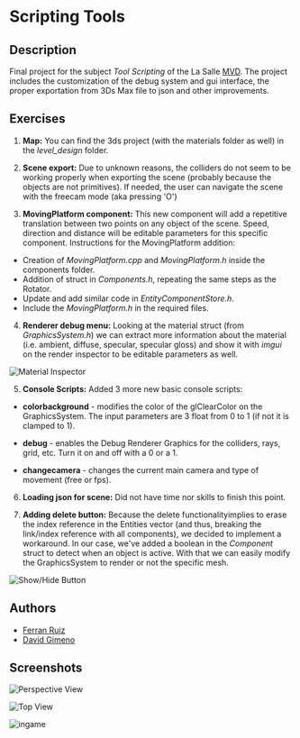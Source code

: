 # Scripting Tools

## Description
Final project for the subject *Tool Scripting* of the La Salle [MVD](https://www.salleurl.edu/es/estudios/master-en-desarrollo-avanzado-de-videojuegos). The project includes the customization of the debug system and gui interface, the proper exportation from 3Ds Max file to json and other improvements.

## Exercises
1. **Map:** You can find the 3ds project (with the materials folder as well) in the *level_design* folder.

2. **Scene export:** Due to unknown reasons, the colliders do not seem to be working properly when exporting the scene (probably because the objects are not primitives). If needed, the user can navigate the scene with the freecam mode (aka pressing 'O')

3. **MovingPlatform component:** This new component will add a repetitive translation between two points on any object of the scene. Speed, direction and distance will be editable parameters for this specific component.
Instructions for the MovingPlatform addition:
  - Creation of *MovingPlatform.cpp* and *MovingPlatform.h* inside the components folder.
  - Addition of struct in *Components.h*, repeating the same steps as the Rotator.
  - Update and add similar code in *EntityComponentStore.h*.
  - Include the *MovingPlatform.h* in the required files.


4. **Renderer debug menu:** Looking at the material struct (from *GraphicsSystem.h*) we can extract more information about the material (i.e. ambient, diffuse, specular, specular gloss) and show it with *imgui* on the render inspector to be editable parameters as well.

  ![Material Inspector](https://i.imgur.com/Pvoz5G6.png)


5. **Console Scripts:** Added 3 more new basic console scripts:

  - **colorbackground** - modifies the color of the glClearColor on the GraphicsSystem. The input parameters are 3 float from 0 to 1 (if not it is clamped to 1).

  - **debug** - enables the Debug Renderer Graphics for the colliders, rays, grid, etc. Turn it on and off with a 0 or a 1.

  - **changecamera** - changes the current main camera and type of movement (free or fps).


6. **Loading json for scene:** Did not have time nor skills to finish this point.

7. **Adding delete button:** Because the delete functionalityimplies to erase the index reference in the Entities vector (and thus, breaking the link/index reference with all components), we decided to implement a workaround. In our case, we've added a boolean in the *Component* struct to detect when an object is active. With that we can easily modify the GraphicsSystem to render or not the specific mesh.

  ![Show/Hide Button](https://i.imgur.com/vIbwOBM.png)

## Authors
- [Ferran Ruiz](https://github.com/Raindrinker)
- [David Gimeno](https://github.com/daliife)

## Screenshots
  ![Perspective View](https://i.imgur.com/E0NJJFS.jpg)

  ![Top View](https://i.imgur.com/4F5Fgyq.jpg)

  ![ingame](https://i.imgur.com/6OOYehn.png)
